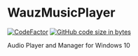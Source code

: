 # WauzMusicPlayer
[![CodeFactor](https://www.codefactor.io/repository/github/wauzmons/wauzmusicplayer/badge)](https://www.codefactor.io/repository/github/wauzmons/wauzmusicplayer)
[![GitHub code size in bytes](https://img.shields.io/github/languages/code-size/Wauzmons/WauzMusicPlayer)](https://shields.io/category/size)

Audio Player and Manager for Windows 10
